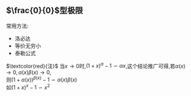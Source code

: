 ## $\frac{0}{0}$型极限
常用方法:
- 洛必达
- 等价无穷小
- 泰勒公式

$\textcolor{red}{注}$ 当$x\to 0$时,$(1+x)^\alpha -1 \backsim \alpha x$,这个结论推广可得,若$\alpha(x)\to 0, \alpha(x)\beta(x)\to 0$,\
则$(1+\alpha(x))^{\beta(x)} -1 \backsim \alpha(x)\beta(x)$ \
如$(1+x)^x -1 \backsim x^2$

